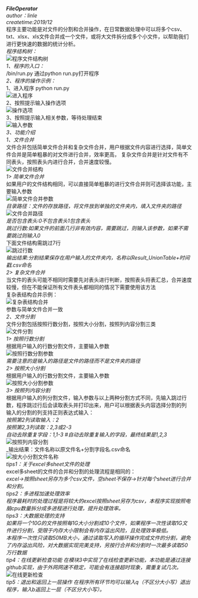 ***FileOperator***  
_author：linle_  
_createtime:2019/12_  
程序主要功能是对文件的分割和合并操作，在日常数据处理中可以将多个csv、txt、xlsx、xls文件合并成一个文件，或将大文件拆分成多个小文件，以帮助我们进行更快速的数据的统计分析。  
*程序结构树：*  
![程序文件结构树](img/程序结构图.png)   
*1、程序的入口：*    
/bin/run.py 通过python run.py打开程序  
*2、程序的操作示例：*  
1、进入程序 python run.py  
![进入程序](img/1、进入程序.png)  
2、按照提示输入操作选项  
![操作选项](img/2、输入操作选项.png)  
3、按照提示输入相关参数，等待处理结束  
![输入参数](img/3、输入参数.png)  
*3、功能介绍*  
*1、文件合并*  
文件合并包括简单文件合并和复杂文件合并，用户根据文件内容进行选择，简单文件合并是简单粗暴的对文件进行合并，效率更高，
复杂文件合并是针对文件有不同表头，按照表头内进行合并，合并速度较慢。  
![文件合并结构](img/文件合并结构.png)  
*1> 简单文件合并*  
如果用户的文件结构相同，可以直接简单粗暴的进行文件合并则可选择该功能，主要输入参数  
![简单文件合并参数](img/简单文件合并参数.png)    
_目录路径：文件的存放路径，将文件放到单独的文件夹内，填入文件夹的路径_  
![文件合并路径](img/文件合并路径.png)  
_是否包含表头:0不包含表头1包含表头_  
_跳过行数:如果文件的前面几行非有效内容，需要跳过，则输入该参数，如果不需要跳过则输入0_  
下面文件结构需跳过7行  
![跳过行数](img/跳过行数.png)  
_输出结果:分割结果保存在用户输入的文件夹内，名称以Result_UnionTable+时间戳.csv命名_  
*2> 复杂文件合并*  
当文件的表头可能不相同时需要先对表头进行判断，按照表头将表汇总，合并速度较慢，但在不能保证所有文件表头都相同的情况下需要使用该方法  
复杂表结构合并示例：  
![复杂表结构合并](img/复杂表结构合并.png)   
参数与简单文件合并一致  
*2、文件分割*  
文件分割包括按照行数分割，按照大小分割，按照列内容分割三类  
![文件分割](img/文件分割.png)   
*1> 按照行数分割*  
根据用户输入的行数分割文件，主要输入参数  
![按照行数分割参数](img/按照行数分割参数.png)  
_需要注意的是输入的路径是文件的路径而不是文件夹的路径_  
*2> 按照大小分割*  
根据用户输入的行数分割文件，主要输入参数  
![按照大小分割参数](img/按照大小分割参数.png)     
*3> 按照列内容分割*  
根据用户输入的列分割文件，输入参数与以上两种分割方式不同，先输入跳过行数，程序跳过行后会读取表头并打印出来，用户可以根据表头内容选择分割的列   
输入的分割的列支持正则表达式输入：  
_按照第2列读取输入：2_  
_按照第2,3列读取：2,3或2-3_  
_自动去除重复字段：1,1-3 #自动去除重复输入的字段，最终结果是1,2,3_  
![按照列内容分割](img/按照列内容分割.png)  
_输出结果：文件名称以原文件名+分割字段名.csv命名  
![按大小分割文件名称](img/按大小分割文件名称.png)  
*tips1：关于excel多sheet文件的处理*  
excel多sheet的文件的合并和分割的处理流程是相同的：  
_excel->按照sheet另存为多个csv文件，空sheet不保存->针对每个sheet进行合并和分割。_  
*tips2：多进程加速处理效率*  
_程序最耗时的处理过程是将较大的excel按照sheet另存为csv，本程序实现按照电脑cpu数量拆分成多进程进行处理，提升处理效率。_  
*tips3：大数据处理的支持*  
_如果将一个10G的文件按照每1G大小分割成10个文件，如果程序一次性读取1G文件进行分割，受限于内存大小限制会有内存溢出风险，且处理效率极低。_  
_本程序一次性只读取50MB大小，通过读取写入的循环操作完成文件的分割，避免了内存溢出风险，对大数据实现完美支持，另按行合并和分割时一次最多读取50万行数据_  
*tip4：在线更新检查功能*
_在模块3中实现了在线检查更新功能，本功能是通过连接github实现，由于外网网速不稳定，可能会有连接超时现象，需重复试几次。_  
![在线更新检查](img/在线更新检查.png)  
*tip5：退出和返回上一层操作*
_在程序所有环节均可以输入q（不区分大小写）退出程序，输入b返回上一层（不区分大小写）。_  

